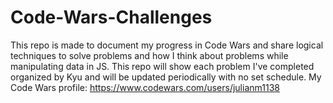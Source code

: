 # Code-Wars-Challenges
This repo is made to document my progress in Code Wars and share logical techniques to solve problems and how I think about problems while manipulating data in JS. This repo will show each problem I've completed organized by Kyu and will be updated periodically with no set schedule. 
My Code Wars profile: https://www.codewars.com/users/julianm1138
